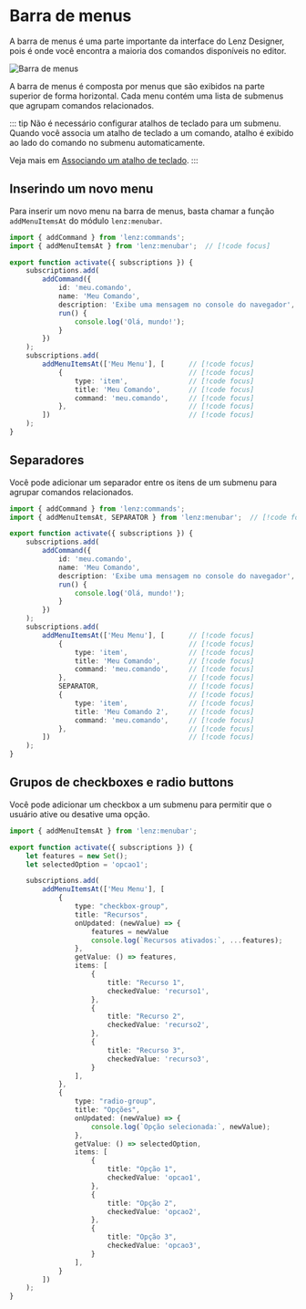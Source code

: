 # Barra de menus

A barra de menus é uma parte importante da interface do Lenz Designer, pois é onde você encontra a maioria dos comandos disponíveis no editor.

![Barra de menus](/menubar.png)

A barra de menus é composta por menus que são exibidos na parte superior de forma horizontal. Cada menu contém uma lista de submenus que agrupam comandos relacionados.

::: tip
Não é necessário configurar atalhos de teclado para um submenu.
Quando você associa um atalho de teclado a um comando, atalho é exibido ao lado do comando no submenu automaticamente.

Veja mais em [Associando um atalho de teclado](/docs/commands.html#associando-um-atalho-de-teclado).
:::

## Inserindo um novo menu

Para inserir um novo menu na barra de menus, basta chamar a função `addMenuItemsAt` do módulo `lenz:menubar`.

```ts
import { addCommand } from 'lenz:commands';
import { addMenuItemsAt } from 'lenz:menubar';  // [!code focus]

export function activate({ subscriptions }) {
    subscriptions.add(
        addCommand({
            id: 'meu.comando',
            name: 'Meu Comando',
            description: 'Exibe uma mensagem no console do navegador',
            run() {
                console.log('Olá, mundo!');
            }
        })
    );  
    subscriptions.add(
        addMenuItemsAt(['Meu Menu'], [      // [!code focus]
            {                               // [!code focus]
                type: 'item',               // [!code focus]
                title: 'Meu Comando',       // [!code focus]
                command: 'meu.comando',     // [!code focus]
            },                              // [!code focus]
        ])                                  // [!code focus]
    );
}
```

## Separadores

Você pode adicionar um separador entre os itens de um submenu para agrupar comandos relacionados.

```ts
import { addCommand } from 'lenz:commands';
import { addMenuItemsAt, SEPARATOR } from 'lenz:menubar';  // [!code focus]

export function activate({ subscriptions }) {
    subscriptions.add(
        addCommand({
            id: 'meu.comando',
            name: 'Meu Comando',
            description: 'Exibe uma mensagem no console do navegador',
            run() {
                console.log('Olá, mundo!');
            }
        })
    );  
    subscriptions.add(
        addMenuItemsAt(['Meu Menu'], [      // [!code focus]
            {                               // [!code focus]
                type: 'item',               // [!code focus]
                title: 'Meu Comando',       // [!code focus]
                command: 'meu.comando',     // [!code focus]
            },                              // [!code focus]
            SEPARATOR,                      // [!code focus]
            {                               // [!code focus]
                type: 'item',               // [!code focus]
                title: 'Meu Comando 2',     // [!code focus]
                command: 'meu.comando',     // [!code focus]
            },                              // [!code focus]
        ])                                  // [!code focus]
    );
}
```

## Grupos de checkboxes e radio buttons

Você pode adicionar um checkbox a um submenu para permitir que o usuário ative ou desative uma opção.

```ts
import { addMenuItemsAt } from 'lenz:menubar';

export function activate({ subscriptions }) {
    let features = new Set();
    let selectedOption = 'opcao1';

    subscriptions.add(
        addMenuItemsAt(['Meu Menu'], [
            {
                type: "checkbox-group",
                title: "Recursos",
                onUpdated: (newValue) => {
                    features = newValue
                    console.log(`Recursos ativados:`, ...features);
                },
                getValue: () => features,
                items: [
                    {
                        title: "Recurso 1",
                        checkedValue: 'recurso1',
                    },
                    {
                        title: "Recurso 2",
                        checkedValue: 'recurso2',
                    },
                    {
                        title: "Recurso 3",
                        checkedValue: 'recurso3',
                    }
                ],
            },
            {
                type: "radio-group",
                title: "Opções",
                onUpdated: (newValue) => {
                    console.log(`Opção selecionada:`, newValue);
                },
                getValue: () => selectedOption,
                items: [
                    {
                        title: "Opção 1",
                        checkedValue: 'opcao1',
                    },
                    {
                        title: "Opção 2",
                        checkedValue: 'opcao2',
                    },
                    {
                        title: "Opção 3",
                        checkedValue: 'opcao3',
                    }
                ],
            }
        ])
    );
}
```